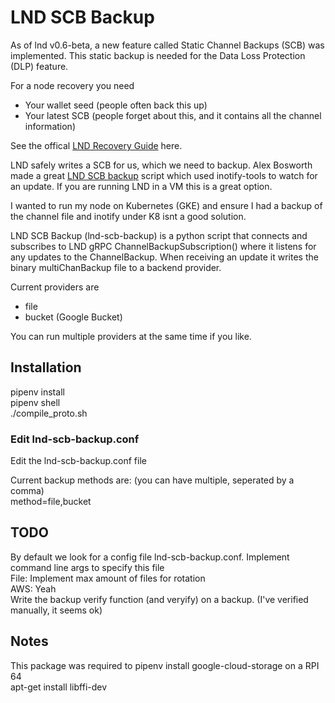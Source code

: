 # LND SCB Backup

As of lnd v0.6-beta, a new feature called Static Channel Backups (SCB) was implemented. This static backup is needed for the Data Loss Protection (DLP) feature.

For a node recovery you need
- Your wallet seed (people often back this up)
- Your latest SCB (people forget about this, and it contains all the channel information)

See the offical [LND Recovery Guide](https://github.com/lightningnetwork/lnd/blob/master/docs/recovery.md) here.

LND safely writes a SCB for us, which we need to backup. Alex Bosworth made a great [LND SCB backup](https://gist.github.com/alexbosworth/2c5e185aedbdac45a03655b709e255a3) script which used inotify-tools to watch for an update. If you are running LND in a VM this is a great option.

I wanted to run my node on Kubernetes (GKE) and ensure I had a backup of the channel file and inotify under K8 isnt a good solution.

LND SCB Backup (lnd-scb-backup) is a python script that connects and subscribes to LND gRPC ChannelBackupSubscription() where it listens for any updates to the ChannelBackup.
When receiving an update it writes the binary multiChanBackup file to a backend provider.

Current providers are
- file
- bucket (Google Bucket)

You can run multiple providers at the same time if you like.

## Installation
pipenv install  
pipenv shell  
./compile_proto.sh  

### Edit lnd-scb-backup.conf
Edit the lnd-scb-backup.conf file

Current backup methods are: (you can have multiple, seperated by a comma)  
method=file,bucket

## TODO
By default we look for a config file lnd-scb-backup.conf. Implement command line args to specify this file  
File: Implement max amount of files for rotation  
AWS: Yeah  
Write the backup verify function (and veryify) on a backup. (I've verified manually, it seems ok)  

## Notes
This package was required to pipenv install google-cloud-storage on a RPI 64  
apt-get install libffi-dev
